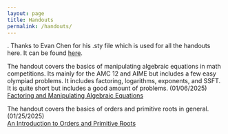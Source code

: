 ```yaml
---
layout: page
title: Handouts
permalink: /handouts/
---
```

.
Thanks to Evan Chen for his .sty file which is used for all the handouts here. It can be found [here](https://github.com/vEnhance/dotfiles/blob/main/texmf/tex/latex/evan/evan.sty).

The handout covers the basics of manipulating algebraic equations in math competitions. Its mainly for the AMC 12 and AIME but includes a few easy olympiad problems. It includes factoring, logarithms, exponents, and SSFT. It is quite short but includes a good amount of problems. (01/06/2025)  
[Factoring and Manipulating Algebraic Equations](/Factoring_and_Manipulating_Algebraic_Equations.pdf)

The handout covers the basics of orders and primitive roots in general. (01/25/2025)  
[An Introduction to Orders and Primitive Roots](\An_Introduction_to_Orders_and_Primitive_Roots.pdf)

[jekyll-organization]: https://github.com/jekyll
